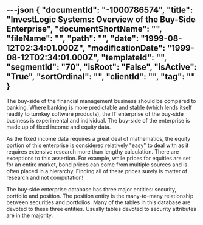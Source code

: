 ---json
{
  "documentId": "-1000786574",
  "title": "InvestLogic Systems: Overview of the Buy-Side Enterprise",
  "documentShortName": "",
  "fileName": "",
  "path": "",
  "date": "1999-08-12T02:34:01.000Z",
  "modificationDate": "1999-08-12T02:34:01.000Z",
  "templateId": "",
  "segmentId": "70",
  "isRoot": "False",
  "isActive": "True",
  "sortOrdinal": "",
  "clientId": "",
  "tag": ""
}
---

The buy-side of the financial management business should be compared to banking. Where banking is more predictable and stable (which lends itself readily to turnkey software products), the IT enterprise of the buy-side business is experimental and individual. The buy-side of the enterprise is made up of fixed income and equity data.

As the fixed income data requires a great deal of mathematics, the equity portion of this enterprise is considered relatively &quot;easy&quot; to deal with as it requires extensive research more than lengthy calculation. There are exceptions to this assertion. For example, while prices for equities are set for an entire market, bond prices can come from multiple sources and is often placed in a hierarchy. Finding all of these prices surely is matter of research and not computation!

The buy-side enterprise database has three major entities: security, portfolio and position. The position entity is the many-to-many relationship between securities and portfolios. Many of the tables in this database are devoted to these three entities. Usually tables devoted to security attributes are in the majority.
